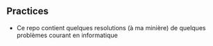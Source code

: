 ## Practices
- Ce repo contient quelques resolutions (à ma minière)  de quelques problèmes courant en informatique
